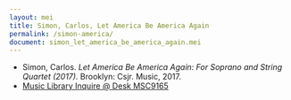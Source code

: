 ```yaml
---
layout: mei
title: Simon, Carlos, Let America Be America Again
permalink: /simon-america/
document: simon_let_america_be_america_again.mei
---
```


- Simon, Carlos. *Let America Be America Again: For Soprano and String Quartet (2017).* Brooklyn: Csjr. Music, 2017.
- <a href="https://tufts-primo.hosted.exlibrisgroup.com/permalink/f/bnf7qa/01TUN_ALMA21278577910003851" target="_blank">Music Library Inquire @ Desk 	MSC9165</a>
